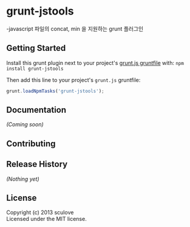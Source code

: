 # grunt-jstools
-javascript 파일의 concat, min 을 지원하는 grunt 플러그인

## Getting Started
Install this grunt plugin next to your project's [grunt.js gruntfile][getting_started] with: `npm install grunt-jstools`

Then add this line to your project's `grunt.js` gruntfile:

```javascript
grunt.loadNpmTasks('grunt-jstools');
```

[grunt]: http://gruntjs.com/
[getting_started]: https://github.com/gruntjs/grunt/blob/master/docs/getting_started.md

## Documentation
_(Coming soon)_

## Contributing

## Release History
_(Nothing yet)_

## License
Copyright (c) 2013 sculove  
Licensed under the MIT license.
